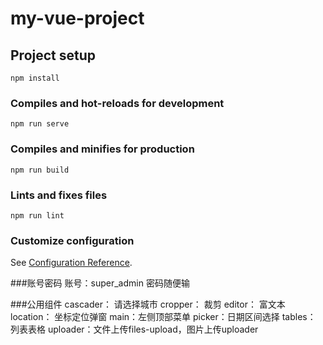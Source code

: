 # my-vue-project

## Project setup
```
npm install
```

### Compiles and hot-reloads for development
```
npm run serve
```

### Compiles and minifies for production
```
npm run build
```

### Lints and fixes files
```
npm run lint
```

### Customize configuration
See [Configuration Reference](https://cli.vuejs.org/config/).

###账号密码
账号：super_admin
密码随便输

###公用组件
cascader： 请选择城市
cropper： 裁剪
editor： 富文本
location： 坐标定位弹窗
main：左侧顶部菜单
picker：日期区间选择
tables： 列表表格
uploader：文件上传files-upload，图片上传uploader